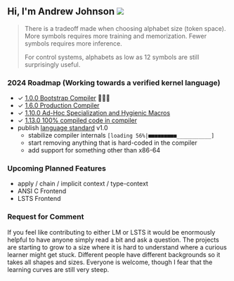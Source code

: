 ## Hi, I'm Andrew Johnson ![](https://komarev.com/ghpvc/?username=andrew-johnson-4)

> There is a tradeoff made when choosing alphabet size (token space). More symbols requires more training and memorization. Fewer symbols requires more inference.
>
> For control systems, alphabets as low as 12 symbols are still surprisingly useful.

### 2024 Roadmap (Working towards a verified kernel language)

* ✓ [1.0.0 Bootstrap Compiler](https://github.com/andrew-johnson-4/lambda-mountain/releases/tag/1.0.0) 🥳🎉🎁
* ✓ [1.6.0 Production Compiler](https://github.com/andrew-johnson-4/lambda-mountain/releases/tag/1.6.0)
* ✓ [1.10.0 Ad-Hoc Specialization and Hygienic Macros](https://github.com/andrew-johnson-4/lambda-mountain/releases/tag/1.10.0)
* ✓ [1.13.0 100% compiled code in compiler](https://github.com/andrew-johnson-4/lambda-mountain/releases/tag/1.13.0)
* publish [language standard](https://github.com/andrew-johnson-4/lambda-mountain/wiki/Unopinionated-Philosophy#standards) v1.0
  * stabilize compiler internals `[loading 56%|■■■■■■■■■___________]`
  * start removing anything that is hard-coded in the compiler
  * add support for something other than x86-64
    


### Upcoming Planned Features
* apply / chain / implicit context / type-context
* ANSI C Frontend
* LSTS Frontend

### Request for Comment

If you feel like contributing to either LM or LSTS it would be enormously helpful to have anyone simply read a bit and ask a question. 
The projects are starting to grow to a size where it is hard to understand where a curious learner might get stuck.
Different people have different backgrounds so it takes all shapes and sizes.
Everyone is welcome, though I fear that the learning curves are still very steep.

